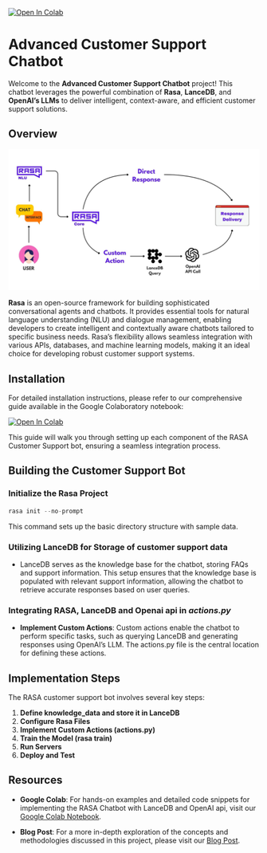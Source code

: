  <a href="https://colab.research.google.com/github/lancedb/vectordb-recipes/blob/main/examples/RASA_Customer-support-bot/main.ipynb"><img src="https://colab.research.google.com/assets/colab-badge.svg" alt="Open In Colab"></a>

# Advanced Customer Support Chatbot

Welcome to the **Advanced Customer Support Chatbot** project! This chatbot leverages the powerful combination of **Rasa**, **LanceDB**, and **OpenAI’s LLMs** to deliver intelligent, context-aware, and efficient customer support solutions.

## Overview
![image](../../assets/RASA_LanceDB.jpg)

**Rasa** is an open-source framework for building sophisticated conversational agents and chatbots. It provides essential tools for natural language understanding (NLU) and dialogue management, enabling developers to create intelligent and contextually aware chatbots tailored to specific business needs. Rasa’s flexibility allows seamless integration with various APIs, databases, and machine learning models, making it an ideal choice for developing robust customer support systems.

## Installation

For detailed installation instructions, please refer to our comprehensive guide available in the Google Colaboratory notebook:

 <a href="https://colab.research.google.com/github/lancedb/vectordb-recipes/blob/main/examples/RASA_Customer-support-bot/main.ipynb"><img src="https://colab.research.google.com/assets/colab-badge.svg" alt="Open In Colab"></a>


This guide will walk you through setting up each component of the RASA Customer Support bot, ensuring a seamless integration process.

## Building the Customer Support Bot

### Initialize the Rasa Project

```python
rasa init --no-prompt
```
This command sets up the basic directory structure with sample data.

### Utilizing LanceDB for Storage of customer support data

- LanceDB serves as the knowledge base for the chatbot, storing FAQs and support information. This setup ensures that the knowledge base is populated with relevant support information, allowing the chatbot to retrieve accurate responses based on user queries.

### Integrating RASA, LanceDB and Openai api in *actions.py*

- **Implement Custom Actions**: Custom actions enable the chatbot to perform specific tasks, such as querying LanceDB and generating responses using OpenAI’s LLM. The actions.py file is the central location for defining these actions.

## Implementation Steps

The RASA customer support bot involves several key steps:

1. **Define knowledge_data and store it in LanceDB**
2. **Configure Rasa Files**
3. **Implement Custom Actions (actions.py)**
4. **Train the Model (rasa train)**
5. **Run Servers**
6. **Deploy and Test**

## Resources

- **Google Colab**: For hands-on examples and detailed code snippets for implementing the RASA Chatbot with LanceDB and OpenAI api, visit our [Google Colab Notebook](https://colab.research.google.com/github/lancedb/vectordb-recipes/blob/main/examples/RASA_Customer-support-bot/main.ipynb).

- **Blog Post**: For a more in-depth exploration of the concepts and methodologies discussed in this project, please visit our [Blog Post](https://blog.lancedb.com/customer-support-bot-rasa-x-lancedb/).

